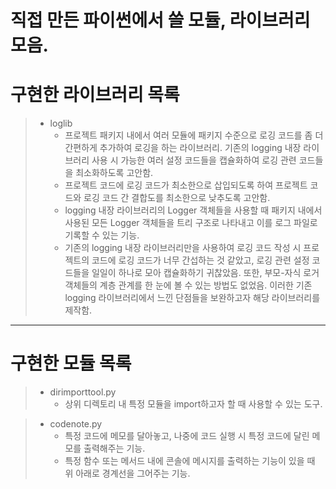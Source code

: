 직접 만든 파이썬에서 쓸 모듈, 라이브러리 모음.
===

# 구현한 라이브러리 목록
> - loglib
>   - 프로젝트 패키지 내에서 여러 모듈에 패키지 수준으로 
로깅 코드를 좀 더 간편하게 추가하여 로깅을 하는 라이브러리. 기존의 
logging 내장 라이브러리 사용 시 가능한 여러 설정 코드들을 캡슐화하여 로깅 관련 코드들을 최소화하도록 고안함. 
>   - 프로젝트 코드에 로깅 코드가 최소한으로 삽입되도록 하여 프로젝트 코드와 로깅 코드 간 결합도를 최소한으로 낮추도록 고안함.
>   - logging 내장 라이브러리의 Logger 객체들을 사용할 때 패키지 내에서 사용된 모든 Logger 객체들을 트리 구조로 나타내고 이를 로그 파일로 기록할 수 있는 기능.
>   - 기존의 logging 내장 라이브러리만을 사용하여 로깅 코드 작성 시 프로젝트의 코드에 로깅 코드가 너무 간섭하는 것 같았고, 로깅 관련 설정 코드들을 일일이 하나로 모아 캡슐화하기 귀찮았음. 또한, 부모-자식 로거 객체들의 계층 관계를 한 눈에 볼 수 있는 방법도 없었음. 이러한 기존 logging 라이브러리에서 느낀 단점들을 보완하고자 해당 라이브러리를 제작함. 
---

# 구현한 모듈 목록
> - dirimporttool.py
>   - 상위 디렉토리 내 특정 모듈을 import하고자 할 때 사용할 수 있는 도구.

> - codenote.py
>   - 특정 코드에 메모를 달아놓고, 나중에 코드 실행 시 특정 코드에 달린 메모를 출력해주는 기능.
>   - 특정 함수 또는 메서드 내에 콘솔에 메시지를 출력하는 기능이 있을 때 위 아래로 경계선을 그어주는 기능.
